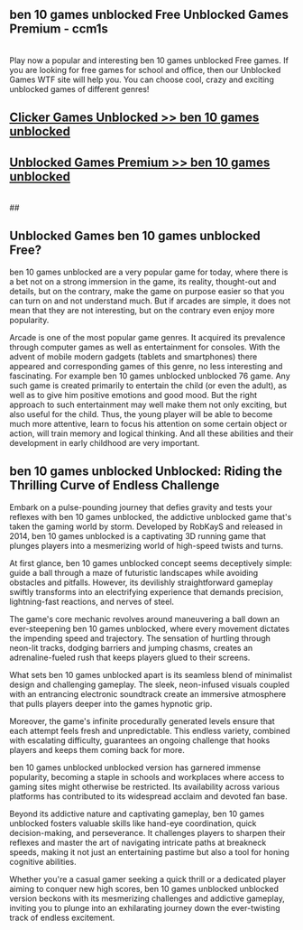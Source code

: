 ## ben 10 games unblocked Free Unblocked Games Premium - ccm1s <br>
<br>
Play now a popular and interesting ben 10 games unblocked Free games. If you are looking for free games for school and office, then our Unblocked Games WTF site will help you. You can choose cool, crazy and exciting unblocked games of different genres!


##  [Clicker Games Unblocked >> ben 10 games unblocked](http://freeplayer.one?title=ben_10_games_unblocked&ref=05)

##  [Unblocked Games Premium >> ben 10 games unblocked](http://freeplayer.one?title=ben_10_games_unblocked&ref=05)
  <br>
  ##



## Unblocked Games ben 10 games unblocked Free?

ben 10 games unblocked are a very popular game for today, where there is a bet not on a strong immersion in the game, its reality, thought-out and details, but on the contrary, make the game on purpose easier so that you can turn on and not understand much. But if arcades are simple, it does not mean that they are not interesting, but on the contrary even enjoy more popularity.

Arcade is one of the most popular game genres. It acquired its prevalence through computer games as well as entertainment for consoles. With the advent of mobile modern gadgets (tablets and smartphones) there appeared and corresponding games of this genre, no less interesting and fascinating. For example ben 10 games unblocked unblocked 76 game. Any such game is created primarily to entertain the child (or even the adult), as well as to give him positive emotions and good mood. But the right approach to such entertainment may well make them not only exciting, but also useful for the child. Thus, the young player will be able to become much more attentive, learn to focus his attention on some certain object or action, will train memory and logical thinking. And all these abilities and their development in early childhood are very important.

##  ben 10 games unblocked Unblocked: Riding the Thrilling Curve of Endless Challenge

Embark on a pulse-pounding journey that defies gravity and tests your reflexes with ben 10 games unblocked, the addictive unblocked game that's taken the gaming world by storm. Developed by RobKayS and released in 2014, ben 10 games unblocked is a captivating 3D running game that plunges players into a mesmerizing world of high-speed twists and turns.

At first glance, ben 10 games unblocked concept seems deceptively simple: guide a ball through a maze of futuristic landscapes while avoiding obstacles and pitfalls. However, its devilishly straightforward gameplay swiftly transforms into an electrifying experience that demands precision, lightning-fast reactions, and nerves of steel.

The game's core mechanic revolves around maneuvering a ball down an ever-steepening ben 10 games unblocked, where every movement dictates the impending speed and trajectory. The sensation of hurtling through neon-lit tracks, dodging barriers and jumping chasms, creates an adrenaline-fueled rush that keeps players glued to their screens.

What sets ben 10 games unblocked apart is its seamless blend of minimalist design and challenging gameplay. The sleek, neon-infused visuals coupled with an entrancing electronic soundtrack create an immersive atmosphere that pulls players deeper into the games hypnotic grip.

Moreover, the game's infinite procedurally generated levels ensure that each attempt feels fresh and unpredictable. This endless variety, combined with escalating difficulty, guarantees an ongoing challenge that hooks players and keeps them coming back for more.

ben 10 games unblocked unblocked version has garnered immense popularity, becoming a staple in schools and workplaces where access to gaming sites might otherwise be restricted. Its availability across various platforms has contributed to its widespread acclaim and devoted fan base.

Beyond its addictive nature and captivating gameplay, ben 10 games unblocked fosters valuable skills like hand-eye coordination, quick decision-making, and perseverance. It challenges players to sharpen their reflexes and master the art of navigating intricate paths at breakneck speeds, making it not just an entertaining pastime but also a tool for honing cognitive abilities.

Whether you're a casual gamer seeking a quick thrill or a dedicated player aiming to conquer new high scores, ben 10 games unblocked unblocked version beckons with its mesmerizing challenges and addictive gameplay, inviting you to plunge into an exhilarating journey down the ever-twisting track of endless excitement.